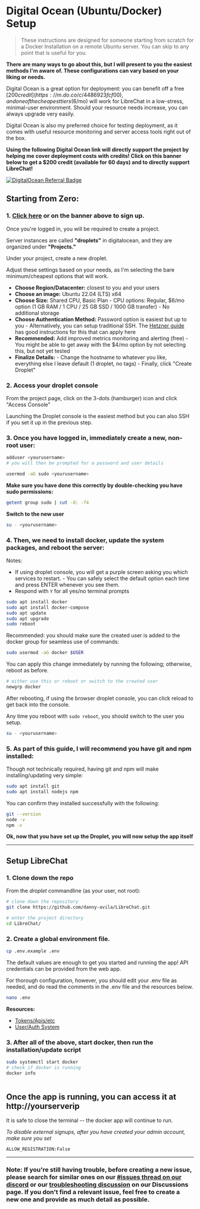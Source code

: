 # Digital Ocean (Ubuntu/Docker) Setup

>These instructions are designed for someone starting from scratch for a Docker Installation on a remote Ubuntu server. You can skip to any point that is useful for you.

**There are many ways to go about this, but I will present to you the easiest methods I'm aware of. These configurations can vary based on your liking or needs.**

Digital Ocean is a great option for deployment: you can benefit off a free [$200 credit](https://m.do.co/c/4486923fcf00), and one of the cheapest tiers ($6/mo) will work for LibreChat in a low-stress, minimal-user environment. Should your resource needs increase, you can always upgrade very easily.

Digital Ocean is also my preferred choice for testing deployment, as it comes with useful resource monitoring and server access tools right out of the box.

**Using the following Digital Ocean link will directly support the project by helping me cover deployment costs with credits! Click on this banner below to get a $200 credit (available for 60 days) and to directly support LibreChat!**

[![DigitalOcean Referral Badge](https://web-platforms.sfo2.cdn.digitaloceanspaces.com/WWW/Badge%201.svg)](https://www.digitalocean.com/?refcode=4486923fcf00&utm_campaign=Referral_Invite&utm_medium=Referral_Program&utm_source=badge)

## Starting from Zero:

### 1. [Click here](https://m.do.co/c/4486923fcf00) or on the banner above to sign up. 

Once you're logged in, you will be required to create a project. 

Server instances are called **"droplets"** in digitalocean, and they are organized under **"Projects."**

Under your project, create a new droplet.

Adjust these settings based on your needs, as I'm selecting the bare minimum/cheapest options that will work.

- **Choose Region/Datacenter:** closest to you and your users
- **Choose an image:** Ubuntu 22.04 (LTS) x64
- **Choose Size:** Shared CPU, Basic Plan
       - CPU options: Regular, $6/mo option (1 GB RAM / 1 CPU / 25 GB SSD / 1000 GB transfer)
       - No additional storage       
- **Choose Authentication Method:** Password option is easiest but up to you
       - Alternatively, you can setup traditional SSH. The [Hetzner guide](./hetzner_ubuntu.md) has good instructions for this that can apply here
- **Recommended:** Add improved metrics monitoring and alerting (free)
       - You might be able to get away with the $4/mo option by not selecting this, but not yet tested
- **Finalize Details:** 
       - Change the hostname to whatever you like, everything else I leave default (1 droplet, no tags)
       - Finally, click "Create Droplet"


### 2. Access your droplet console

From the project page, click on the 3-dots (hamburger) icon and click "Access Console"

Launching the Droplet console is the easiest method but you can also SSH if you set it up in the previous step.


### 3. Once you have logged in, immediately create a new, non-root user:

```bash
adduser <yourusername>
# you will then be prompted for a password and user details

usermod -aG sudo <yourusername>
```

**Make sure you have done this correctly by double-checking you have sudo permissions:**

```bash
getent group sudo | cut -d: -f4
```

**Switch to the new user**

```bash
su - <yourusername>
```

### 4. Then, we need to install docker, update the system packages, and reboot the server:

Notes: 

- If using droplet console, you will get a purple screen asking you which services to restart.
       - You can safely select the default option each time and press ENTER whenever you see them.
- Respond with `Y` for all yes/no terminal prompts


```bash
sudo apt install docker
sudo apt install docker-compose
sudo apt update
sudo apt upgrade
sudo reboot
```

Recommended: you should make sure the created user is added to the docker group for seamless use of commands:
```bash
sudo usermod -aG docker $USER
```

You can apply this change immediately by running the following; otherwise, reboot as before.
```bash
# either use this or reboot or switch to the created user
newgrp docker
```

After rebooting, if using the browser droplet console, you can click reload to get back into the console.

Any time you reboot with `sudo reboot`, you should switch to the user you setup.

```bash
su - <yourusername>
```

### 5. As part of this guide, I will recommend you have git and npm installed:

Though not technically required, having git and npm will make installing/updating very simple:

```bash
sudo apt install git
sudo apt install nodejs npm
```

You can confirm they installed successfully with the following:

```bash
git --version
node -v
npm -v
```

**Ok, now that you have set up the Droplet, you will now setup the app itself**

---

## Setup LibreChat

### 1. Clone down the repo
From the *droplet* commandline (as your user, not root):

```bash
# clone down the repository
git clone https://github.com/danny-avila/LibreChat.git

# enter the project directory
cd LibreChat/
``` 

### 2. Create a global environment file.
```bash
cp .env.example .env
```

The default values are enough to get you started and running the app! API credentials can be provided from the web app.

For thorough configuration, however, you should edit your .env file as needed, and do read the comments in the .env file and the resources below.

```bash
nano .env
```

**Resources:**
- [Tokens/Apis/etc](../install/apis_and_tokens.md)
- [User/Auth System](../install/user_auth_system.md)

### 3. After all of the above, start docker, then run the installation/update script

```bash
sudo systemctl start docker
# check if docker is running
docker info
```

```bash
```



## Once the app is running, you can access it at http://yourserverip

It is safe to close the terminal -- the docker app will continue to run.

*To disable external signups, after you have created your admin account, make sure you set*
```
ALLOW_REGISTRATION:False 
```

---

### Note: If you're still having trouble, before creating a new issue, please search for similar ones on our [#issues thread on our discord](https://discord.gg/weqZFtD9C4) or our [troubleshooting discussion](https://github.com/danny-avila/LibreChat/discussions/categories/troubleshooting) on our Discussions page. If you don't find a relevant issue, feel free to create a new one and provide as much detail as possible.
